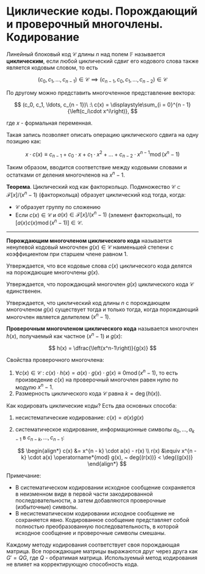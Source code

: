 # Циклические коды. Порождающий и проверочный многочлены. Кодирование

Линейный блоковый код $\mathcal{C}$ длины $n$ над полем $\mathbb{F}$ называется **циклическим**, если любой циклический сдвиг его кодового слова также является кодовым словом, то есть

$$
  (c_0, c_1, \ldots, c_{n - 1}) \in \mathcal{C} \implies (c_{n - 1}, c_0, c_1, \ldots, c_{n - 2}) \in \mathcal{C}
$$

По другому можно представить многочленное представление вектора:

$$
  (c_0, c_1, \ldots, c_{n - 1})\ :\ c(x) = \displaystyle\sum_{i = 0}^{n - 1}{\left(c_i\cdot x^i\right)},
$$

где $x$ - формальная переменная.

Такая запись позволяет описать операцию циклического сдвига на одну позицию как:

$$
  x \cdot c(x) \equiv c_{n - 1} + c_0 \cdot x + c_1 \cdot x^2 + \ldots + c_{n - 2} \cdot x^{n - 1} \operatorname*{mod} \left(x^{n} - 1\right)
$$

Таким образом, вводится соответствие между кодовыми словами и остатками от деления многочленов на $x^n - 1$.

**Теорема**. Циклический код как факторкольцо. Подмножество $\mathcal{C} \subset \mathcal{F}[x]/(x^n - 1)$ (факторкольца) образует циклический код тогда, когда:

* $\mathcal{C}$ образует группу по сложению
* Если $c(x) \in \mathcal{C}$ и $a(x) \in \mathcal{F}[x]/(x^n - 1)$ (элемент факторкольца), то $[a(x)c(x) \operatorname*{mod} (x^n - 1)] \in \mathcal{C}$.

---

**Порождающим многочленом циклического кода** называется ненулевой кодовый многочлен $g(x) \in \mathcal{C}$ наименьшей степени с коэффициентом при старшем члене равном 1.

Утверждается, что все кодовые слова $c(x)$ циклического кода делятся на порождающие многочлены $g(x)$.

Утверждается, что порождающий многочлен $g(x)$ циклического кода $\mathcal{C}$ единственен.

Утверждается, что циклический код длины $n$ с порождающем многочленом $g(x)$ существует тогда и только тогда, когда порождающий многочлен является делителем $(x^n - 1)$.

**Проверочным многочленом циклического кода** называется многочлен $h(x)$, получаемый как частное $(x^n - 1)$ и $g(x)$:

$$
  h(x) = \dfrac{\left(x^n-1\right)}{g(x)}
$$

Свойства проверочного многочлена:

1. $\forall c(x) \in \mathcal{C}\ :\ c(x)\cdot h(x) = a(x)\cdot g(x)\cdot g(x) \equiv 0\operatorname*{mod}(x^n-1)$, то есть произведение $c(x)$ на проверочный многочлен равен нулю по модулю $x^n-1$.
2. Размерность циклического кода $\mathcal{C}$ равна $k=\deg{(h(x))}$.

Как кодировать циклические коды? Есть два основных способа:

1. несистематические кодирование: $c(x) = a(x)g(x)$
2. систематическое кодирование, информационные символы $a_0, \ldots, a_{k - 1}$ в $c_{n - k}, \ldots, c_{n - 1}$:

    $$
      \begin{align*}
        c(x) &= x^{n - k} \cdot a(x) - r(x) \\
        r(x) &\equiv x^{n -k} \cdot a(x) \operatorname*{mod} g(x), ~ deg{(r(x))} < \deg{(g(x))}
      \end{align*}
    $$

Примечание:

* В систематическом кодировании исходное сообщение сохраняется в неизменном виде в первой части закодированной последовательности, а затем добавляются проверочные (избыточные) символы.
* В несистематическом кодировании исходное сообщение не сохраняется явно. Кодированное сообщение представляет собой полностью преобразованную последовательность, в которой исходное сообщение и проверочные символы смешаны.

Каждому методу кодирования соответствует своя порождающая матрица. Все порождающие матрицы выражаются друг через друга как $G' = QG$, где $Q$ - обратимая матрица. Используемый метод кодирования не влияет на корректирующую способность кода.

